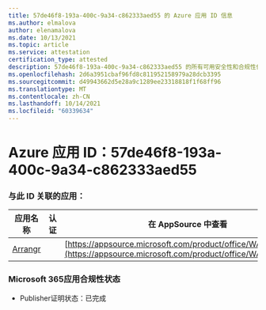 ```yaml
---
title: 57de46f8-193a-400c-9a34-c862333aed55 的 Azure 应用 ID 信息
ms.author: elmalova
author: elenamalova
ms.date: 10/13/2021
ms.topic: article
ms.service: attestation
certification_type: attested
description: 57de46f8-193a-400c-9a34-c862333aed55 的所有可用安全性和合规性信息。
ms.openlocfilehash: 2d6a3951cbaf96fd8c811952158979a28dcb3395
ms.sourcegitcommit: d49943662d5e28a9c1289ee23318818f1f68ff96
ms.translationtype: MT
ms.contentlocale: zh-CN
ms.lasthandoff: 10/14/2021
ms.locfileid: "60339634"
---
```

# <a name="azure-app-id-57de46f8-193a-400c-9a34-c862333aed55"></a>Azure 应用 ID：57de46f8-193a-400c-9a34-c862333aed55


### <a name="apps-associated-with-this-id"></a>与此 ID 关联的应用：
| **应用名称** | **认证** | **在 AppSource 中查看** |
|--------------|---------------|-----------------------|
| [Arrangr](https://docs.microsoft.com/microsoft-365-app-certification/forward/WA200002975) |  | [https://appsource.microsoft.com/product/office/WA200002975](https://appsource.microsoft.com/product/office/WA200002975) |

### <a name="microsoft-365-app-compliance-status"></a>Microsoft 365应用合规性状态
- Publisher证明状态：已完成
